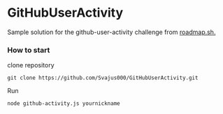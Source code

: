 # GitHubUserActivity

Sample solution for the github-user-activity challenge from [roadmap.sh.](https://roadmap.sh/projects/github-user-activity)

### How to start 

clone repository

```
git clone https://github.com/Svajus000/GitHubUserActivity.git
```
Run
```
node github-activity.js yournickname
```
